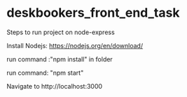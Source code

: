 # deskbookers_front_end_task

Steps to run project on node-express

Install Nodejs: https://nodejs.org/en/download/

run command :"npm install" in folder

run command: "npm start"

Navigate to http://localhost:3000
